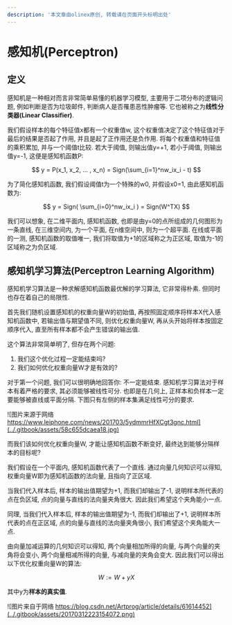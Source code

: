 ```yaml
---
description: '本文章由olinex原创, 转载请在页面开头标明出处'
---
```


# 感知机\(Perceptron\)

## 定义

感知机是一种相对而言非常简单易懂的机器学习模型, 主要用于二项分布的逻辑问题, 例如判断是否为垃圾邮件, 判断病人是否罹患恶性肿瘤等. 它也被称之为**线性分类器\(Linear Classifier\)**.

我们假设样本的每个特征值x都有一个权重值w, 这个权重值决定了这个特征值对于最后的结果是否起了作用, 并且是起了正作用还是负作用. 将每个权重值和特征值的乘积累加, 并与一个阈值t比较. 若大于阈值, 则输出值y=+1, 若小于阈值, 则输出值y=-1, 这便是感知机函数P:

$$
y 
= P(x_1, x_2, ... , x_n) 
= Sign(\sum_{i=1}^nw_ix_i - t)
$$

为了简化感知机函数, 我们假设阈值t为一个特殊的w0, 并假设x0=1, 由此感知机函数为:

$$
y = Sign(
\sum_{i=0}^nw_ix_i
)
= Sign(W^TX)
$$

我们可以想象, 在二维平面内, 感知机函数, 也即是由y=0的点所组成的几何图形为一条直线, 在三维空间内, 为一个平面, 在n维空间中, 则为一个超平面. 在线或平面的一测, 感知机函数的取值唯一, 我们将取值为+1的区域称之为正区域, 取值为-1的区域称之为负区域.

## 感知机学习算法\(Perceptron Learning Algorithm\)

感知机学习算法是一种求解感知机函数最优解的学习算法, 它非常得朴素. 但同时也存在着自己的局限性.

首先我们随机设置感知机的权重向量W的初始值, 再按照固定顺序将样本X代入感知机函数中, 若输出值与期望值不同, 则优化权重向量W, 再从头开始将样本按固定顺序代入, 直至所有样本都不会产生错误的输出值. 

这个算法非常简单明了, 但存在两个问题:

1. 我们这个优化过程一定能结束吗? 
2. 我们如何优化权重向量W才是有效的?

对于第一个问题, 我们可以很明确地回答你: 不一定能结束. 感知机学习算法对于样本有着严格的要求, 其必须能够被线性可分. 也即是在几何上, 正样本和负样本一定要能够被直线或平面分隔.  下图只有左侧的样本集满足线性可分的要求.

![&#x56FE;&#x7247;&#x6765;&#x6E90;&#x4E8E;&#x7F51;&#x7EDC; https://www.leiphone.com/news/201703/5ydmmrHfXCgt3gnc.html](../.gitbook/assets/58c655dcaea18.jpg)

而我们该如何优化权重向量W, 才能让感知机函数不断变好, 最终达到能够分隔样本的目标呢?

我们假设在一个平面内, 感知机函数代表了一个直线. 通过向量几何知识可以得知, 权重向量W即为感知机函数的法向量, 且指向了正区域. 

当我们代入样本后, 样本的输出值期望为+1, 而我们却输出了-1, 说明样本所代表的点在负区域, 点的向量与直线的法向量夹角很大. 因此我们希望这个夹角能小一点. 

同理, 当我们代入样本后, 样本的输出值期望为-1, 而我们却输出了+1, 说明样本所代表的点在正区域, 点的向量与直线的法向量夹角很小, 我们希望这个夹角能大一点.

由向量加减运算的几何知识可以得知, 两个向量相加所得的向量, 与两个向量的夹角将会变小, 两个向量相减所得的向量, 与减向量的夹角会变大. 因此我们可以得出以下优化权重向量W的算法:

$$
W := W + yX
$$

其中y为**样本的真实值**. 

![&#x56FE;&#x7247;&#x6765;&#x81EA;&#x4E8E;&#x7F51;&#x7EDC; https://blog.csdn.net/Artprog/article/details/61614452](../.gitbook/assets/20170312223154072.png)



